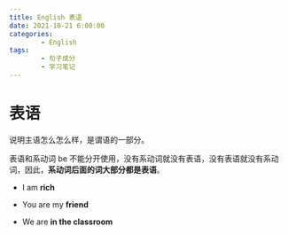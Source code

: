 ```yaml
---
title: English 表语
date: 2021-10-21 6:00:00
categories:
        - English
tags:
        - 句子成分
        - 学习笔记
---
```


# 表语

说明主语怎么怎么样，是谓语的一部分。

表语和系动词 be 不能分开使用，没有系动词就没有表语，没有表语就没有系动词，因此，**系动词后面的词大部分都是表语**。

- I am **rich**

- You are my **friend**

- We are **in the classroom**
